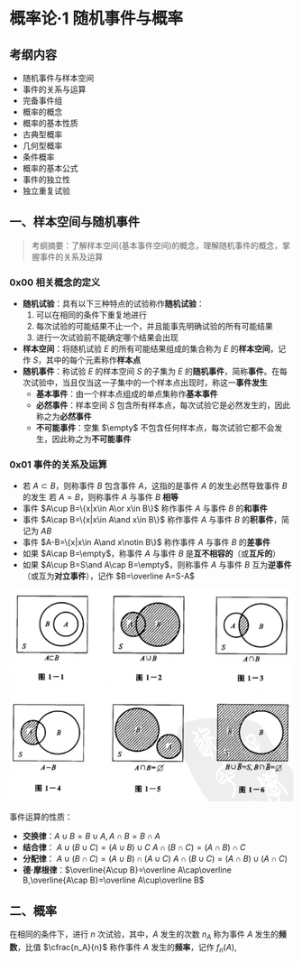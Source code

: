 # 概率论·1 随机事件与概率

## 考纲内容

- 随机事件与样本空间
- 事件的关系与运算
- 完备事件组
- 概率的概念
- 概率的基本性质
- 古典型概率
- 几何型概率
- 条件概率
- 概率的基本公式
- 事件的独立性
- 独立重复试验

## 一、样本空间与随机事件

> 考纲摘要：了解样本空间(基本事件空间)的概念，理解随机事件的概念，掌握事件的关系及运算

### 0x00 相关概念的定义

- **随机试验**：具有以下三种特点的试验称作**随机试验**：
  1. 可以在相同的条件下重复地进行
  2. 每次试验的可能结果不止一个，并且能事先明确试验的所有可能结果
  3. 进行一次试验前不能确定哪个结果会出现
- **样本空间**：将随机试验 $E$ 的所有可能结果组成的集合称为 $E$ 的**样本空间**，记作 $S$，其中的每个元素称作**样本点**
- **随机事件**：称试验 $E$ 的样本空间 $S$ 的子集为 $E$ 的**随机事件**，简称**事件**。在每次试验中，当且仅当这一子集中的一个样本点出现时，称这一**事件发生**
  - **基本事件**：由一个样本点组成的单点集称作**基本事件**
  - **必然事件**：样本空间 $S$ 包含所有样本点，每次试验它是必然发生的，因此称之为**必然事件**
  - **不可能事件**：空集 $\empty$ 不包含任何样本点，每次试验它都不会发生，因此称之为**不可能事件**

### 0x01 事件的关系及运算

- 若 $A\subset B$，则称事件 $B$ 包含事件 $A$，这指的是事件 $A$ 的发生必然导致事件 $B$ 的发生
  若 $A=B$，则称事件 $A$ 与事件 $B$ **相等**
- 事件 $A\cup B=\{x|x\in A\or x\in B\}$ 称作事件 $A$ 与事件 $B$ 的**和事件**
- 事件 $A\cap B=\{x|x\in A\and x\in B\}$ 称作事件 $A$ 与事件 $B$ 的**积事件**，简记为 $AB$
- 事件 $A-B=\{x|x\in A\and x\notin B\}$ 称作事件 $A$ 与事件 $B$ 的**差事件**
- 如果 $A\cap B=\empty$，称事件 $A$ 与事件 $B$ 是**互不相容的**（或**互斥的**）
- 如果 $A\cup B=S\and A\cap B=\empty$，则称事件 $A$ 与事件 $B$ 互为**逆事件**（或互为**对立事件**），记作 $B=\overline A=S-A$

![1](.\image\gt-1.png)

事件运算的性质：

- **交换律**：$A\cup B=B\cup A,A\cap B=B\cap A$
- **结合律**：
  $A\cup(B\cup C)=(A\cup B)\cup C$
  $A\cap(B\cap C)=(A\cap B)\cap C$
- **分配律**：
  $A\cup(B\cap C)=(A\cup B)\cap(A\cup C)$
  $A\cap(B\cup C)=(A\cap B)\cup(A\cap C)$
- **德·摩根律**：$\overline{A\cup B}=\overline A\cap\overline B,\overline{A\cap B}=\overline A\cup\overline B$

## 二、概率

在相同的条件下，进行 $n$ 次试验，其中，$A$ 发生的次数 $n_A$ 称为事件 $A$ 发生的**频数**，比值 $\cfrac{n_A}{n}$ 称作事件 $A$ 发生的**频率**，记作 $f_n(A)$,
